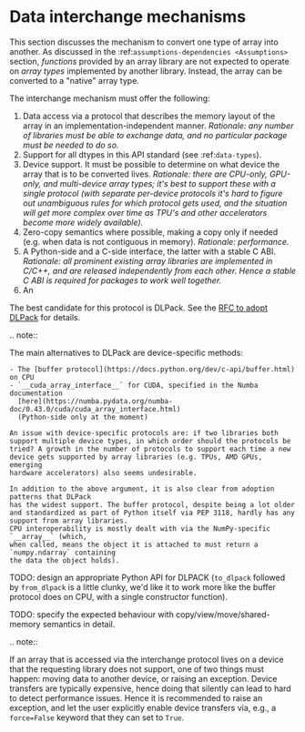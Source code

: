 # Data interchange mechanisms

This section discusses the mechanism to convert one type of array into another.
As discussed in the :ref:`assumptions-dependencies <Assumptions>` section,
_functions_ provided by an array library are not expected to operate on
_array types_ implemented by another library. Instead, the array can be
converted to a "native" array type.

The interchange mechanism must offer the following:

1. Data access via a protocol that describes the memory layout of the array
   in an implementation-independent manner.
   _Rationale: any number of libraries must be able to exchange data, and no
   particular package must be needed to do so._
2. Support for all dtypes in this API standard (see :ref:`data-types`).
3. Device support. It must be possible to determine on what device the array
   that is to be converted lives.
   _Rationale: there are CPU-only, GPU-only, and multi-device array types;
   it's best to support these with a single protocol (with separate
   per-device protocols it's hard to figure out unambiguous rules for which
   protocol gets used, and the situation will get more complex over time
   as TPU's and other accelerators become more widely available)._
4. Zero-copy semantics where possible, making a copy only if needed (e.g.
   when data is not contiguous in memory).
   _Rationale: performance._
5. A Python-side and a C-side interface, the latter with a stable C ABI.
   _Rationale: all prominent existing array libraries are implemented in
   C/C++, and are released independently from each other. Hence a stable C
   ABI is required for packages to work well together._
6. An 

The best candidate for this protocol is DLPack. See the
[RFC to adopt DLPack](https://github.com/data-apis/consortium-feedback/issues/1)
for details.

.. note::

   The main alternatives to DLPack are device-specific methods:

    - The [buffer protocol](https://docs.python.org/dev/c-api/buffer.html) on CPU
    - `__cuda_array_interface__` for CUDA, specified in the Numba documentation
      [here](https://numba.pydata.org/numba-doc/0.43.0/cuda/cuda_array_interface.html)
      (Python-side only at the moment)

    An issue with device-specific protocols are: if two libraries both
    support multiple device types, in which order should the protocols be
    tried? A growth in the number of protocols to support each time a new
    device gets supported by array libraries (e.g. TPUs, AMD GPUs, emerging
    hardware accelerators) also seems undesirable.

    In addition to the above argument, it is also clear from adoption patterns that DLPack
    has the widest support. The buffer protocol, despite being a lot older and standardized as part of Python itself via PEP 3118, hardly has any support from array libraries.
    CPU interoperability is mostly dealt with via the NumPy-specific `__array__` (which,
    when called, means the object it is attached to must return a `numpy.ndarray` containing
    the data the object holds).


TODO: design an appropriate Python API for DLPACK (`to_dlpack` followed by `from_dlpack` is a little clunky, we'd like it to work more like the buffer protocol does on CPU, with a single constructor function).

TODO: specify the expected behaviour with copy/view/move/shared-memory semantics in detail.


.. note::

   If an array that is accessed via the interchange protocol lives on a
   device that the requesting library does not support, one of two things
   must happen: moving data to another device, or raising an exception.
   Device transfers are typically expensive, hence doing that silently can
   lead to hard to detect performance issues. Hence it is
   recommended to raise an exception, and let the user explicitly enable
   device transfers via, e.g., a `force=False` keyword that they can set to
   `True`.


